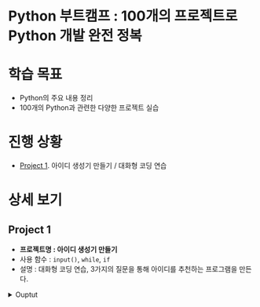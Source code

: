 # **Python 부트캠프 : 100개의 프로젝트로 Python 개발 완전 정복**

# **학습 목표**
* Python의 주요 내용 정리
* 100개의 Python과 관련한 다양한 프로젝트 실습

# **진행 상황**
* [Project 1](#project-1). 아이디 생성기 만들기 / 대화형 코딩 연습

# **상세 보기**
## **Project 1**
  * **프로젝트명 : 아이디 생성기 만들기**
  * 사용 함수 : `input()`, `while`, `if`
  * 설명 : 대화형 코딩 연습, 3가지의 질문을 통해 아이디를 추천하는 프로그램을 만든다.
  <details>
  <summary>Ouptut</summary>
  <div markdown="1">
  <img src="images/project1.png" width="70%"/>
  </div>
  </details>
    